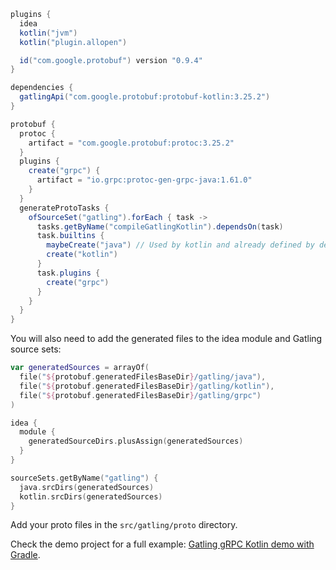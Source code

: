 ```gradle
plugins {
  idea
  kotlin("jvm")
  kotlin("plugin.allopen")

  id("com.google.protobuf") version "0.9.4"
}

dependencies {
  gatlingApi("com.google.protobuf:protobuf-kotlin:3.25.2")
}

protobuf {
  protoc {
    artifact = "com.google.protobuf:protoc:3.25.2"
  }
  plugins {
    create("grpc") {
      artifact = "io.grpc:protoc-gen-grpc-java:1.61.0"
    }
  }
  generateProtoTasks {
    ofSourceSet("gatling").forEach { task ->
      tasks.getByName("compileGatlingKotlin").dependsOn(task)
      task.builtins {
        maybeCreate("java") // Used by kotlin and already defined by default
        create("kotlin")
      }
      task.plugins {
        create("grpc")
      }
    }
  }
}
```

You will also need to add the generated files to the idea module and Gatling source sets:

```kotlin
var generatedSources = arrayOf(
  file("${protobuf.generatedFilesBaseDir}/gatling/java"),
  file("${protobuf.generatedFilesBaseDir}/gatling/kotlin"),
  file("${protobuf.generatedFilesBaseDir}/gatling/grpc")
)

idea {
  module {
    generatedSourceDirs.plusAssign(generatedSources)
  }
}

sourceSets.getByName("gatling") {
  java.srcDirs(generatedSources)
  kotlin.srcDirs(generatedSources)
}
```

Add your proto files in the `src/gatling/proto` directory.

Check the demo project for a full example:
[Gatling gRPC Kotlin demo with Gradle](https://github.com/gatling/gatling-grpc-demo/tree/main/kotlin/gradle).
